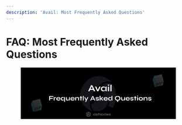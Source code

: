 ```yaml
---
description: 'Avail: Most Frequently Asked Questions'
---
```


# FAQ: Most Frequently Asked Questions

<figure><img src="../.gitbook/assets/Avail FAQ.png" alt=""><figcaption></figcaption></figure>
